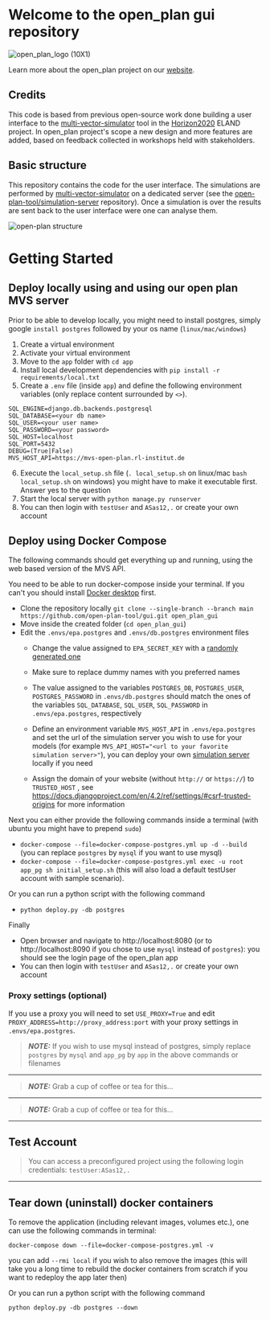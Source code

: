 # Welcome to the open_plan gui repository
![open_plan_logo (10X1)](https://user-images.githubusercontent.com/70587431/144256918-974fcefd-29f5-4b2f-b68b-6468327ef50b.png)

Learn more about the open_plan project on our [website](https://open-plan-tool.org/).

## Credits
This code is based from previous open-source work done building a user interface to the [multi-vector-simulator](https://github.com/rl-institut/multi-vector-simulator) tool in the [Horizon2020](https://elandh2020.eu/) ELAND project. In open_plan project's scope a new design and more features are added, based on feedback collected in workshops held with stakeholders.

## Basic structure

This repository contains the code for the user interface. The simulations are performed by [multi-vector-simulator](https://github.com/rl-institut/multi-vector-simulator) on a dedicated server (see the [open-plan-tool/simulation-server](https://github.com/open-plan-tool/simulation-server) repository). Once a simulation is over the results are sent back to the user interface were one can analyse them.

![open-plan structure](https://github.com/open-plan-tool/gui/assets/4399407/89e1ff2a-1dd0-40e6-91a3-465c77426867)




# Getting Started

## Deploy locally using and using our open plan MVS server

Prior to be able to develop locally, you might need to install postgres, simply google `install postgres` followed by your os name (`linux/mac/windows`)

1. Create a virtual environment
2. Activate your virtual environment
3. Move to the `app` folder with `cd app`
4. Install local development dependencies with `pip install -r requirements/local.txt`
5. Create a `.env` file (inside `app`) and define the following environment variables (only replace content surrounded by `<>`).
```
SQL_ENGINE=django.db.backends.postgresql
SQL_DATABASE=<your db name>
SQL_USER=<your user name>
SQL_PASSWORD=<your password>
SQL_HOST=localhost
SQL_PORT=5432
DEBUG=(True|False)
MVS_HOST_API=https://mvs-open-plan.rl-institut.de
```
6. Execute the `local_setup.sh` file (`. local_setup.sh` on linux/mac `bash local_setup.sh` on windows) you might have to make it executable first. Answer yes to the question
7. Start the local server with `python manage.py runserver`
8. You can then login with `testUser` and `ASas12,.` or create your own account

## Deploy using Docker Compose
The following commands should get everything up and running, using the web based version of the MVS API.

You need to be able to run docker-compose inside your terminal. If you can't you should install [Docker desktop](https://www.docker.com/products/docker-desktop/) first.


* Clone the repository locally `git clone --single-branch --branch main https://github.com/open-plan-tool/gui.git open_plan_gui`
* Move inside the created folder (`cd open_plan_gui`)
* Edit the `.envs/epa.postgres` and `.envs/db.postgres` environment files
   * Change the value assigned to `EPA_SECRET_KEY` with a [randomly generated one](https://randomkeygen.com/)
   * Make sure to replace dummy names with you preferred names
   * The value assigned to the variables `POSTGRES_DB`, `POSTGRES_USER`, `POSTGRES_PASSWORD` in `.envs/db.postgres` should match the ones of
   the variables `SQL_DATABASE`, `SQL_USER`, `SQL_PASSWORD` in `.envs/epa.postgres`, respectively

   * Define an environment variable `MVS_HOST_API` in `.envs/epa.postgres` and set the url of the simulation server
   you wish to use for your models (for example `MVS_API_HOST="<url to your favorite simulation server>"`), you can deploy your own [simulation server](https://github.com/open-plan-tool/simulation-server) locally if you need

    * Assign the domain of your website (without `http://` or `https://`) to `TRUSTED_HOST` , see https://docs.djangoproject.com/en/4.2/ref/settings/#csrf-trusted-origins for more information

Next you can either provide the following commands inside a terminal (with ubuntu you might have to prepend `sudo`)
* `docker-compose --file=docker-compose-postgres.yml up -d --build` (you can replace `postgres` by `mysql` if you want to use mysql)
* `docker-compose --file=docker-compose-postgres.yml exec -u root app_pg sh initial_setup.sh` (this will also load a default testUser account with sample scenario).

Or you can run a python script with the following command
* `python deploy.py -db postgres`

Finally
* Open browser and navigate to http://localhost:8080 (or to http://localhost:8090 if you chose to use `mysql` instead of `postgres`): you should see the login page of the open_plan app
* You can then login with `testUser` and `ASas12,.` or create your own account

### Proxy settings (optional)
If you use a proxy you will need to set `USE_PROXY=True` and edit `PROXY_ADDRESS=http://proxy_address:port` with your proxy settings in `.envs/epa.postgres`.

>**_NOTE:_** If you wish to use mysql instead of postgres, simply replace `postgres` by `mysql` and `app_pg` by `app` in the above commands or filenames
<hr>

>**_NOTE:_** Grab a cup of coffee or tea for this...
<hr>

>**_NOTE:_** Grab a cup of coffee or tea for this...
<hr>

## Test Account
> You can access a preconfigured project using the following login credentials:  `testUser:ASas12,.`
<hr>

## Tear down (uninstall) docker containers
To remove the application (including relevant images, volumes etc.), one can use the following commands in terminal:

`docker-compose down --file=docker-compose-postgres.yml -v`

you can add `--rmi local` if you wish to also remove the images (this will take you a long time to rebuild the docker containers from scratch if you want to redeploy the app later then)

Or you can run a python script with the following command

`python deploy.py -db postgres --down`
